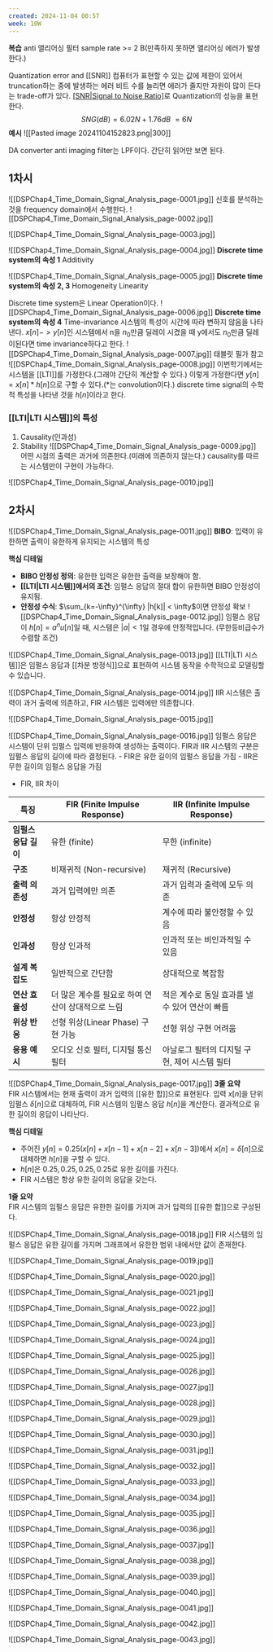 ```yaml
---
created: 2024-11-04 00:57
week: 10W
---
```

**복습**
anti 앨리어싱 필터
sample rate >= 2 B(만족하지 못하면 앨리어싱 에러가 발생한다.)

Quantization error and [[SNR]]
	컴퓨터가 표현할 수 있는 값에 제한이 있어서 truncation하는 중에 발생하는 에러
	비트 수를 늘리면 에러가 줄지만 자원이 많이 든다는 trade-off가 있다.
	[[SNR|Signal to Noise Ratio]](SNR)로 Quantization의 성능을 표현한다.
	$$SNG(dB) = 6.02N + 1.76 dB ~= 6N$$
	**예시**
	![[Pasted image 20241104152823.png|300]]

DA converter
	anti imaging filter는 LPF이다.
	간단히 읽어만 보면 된다.

## 1차시
![[DSPChap4_Time_Domain_Signal_Analysis_page-0001.jpg]]
신호를 분석하는 것을 frequency domain에서 수행한다.
![[DSPChap4_Time_Domain_Signal_Analysis_page-0002.jpg]]

![[DSPChap4_Time_Domain_Signal_Analysis_page-0003.jpg]]

![[DSPChap4_Time_Domain_Signal_Analysis_page-0004.jpg]]
**Discrete time system의 속성 1**
Additivity

![[DSPChap4_Time_Domain_Signal_Analysis_page-0005.jpg]]
**Discrete time system의 속성 2, 3**
Homogeneity
Linearity

Discrete time system은 Linear Operation이다.
![[DSPChap4_Time_Domain_Signal_Analysis_page-0006.jpg]]
**Discrete time system의 속성 4**
Time-invariance
	시스템의 특성이 시간에 따라 변하지 않음을 나타낸다.
	$x[n] -> y[n]$인 시스템에서 n을 $n_0$만큼 딜레이 시켰을 때 y에서도 $n_0$만큼 딜레이된다면 time invariance하다고 한다.
![[DSPChap4_Time_Domain_Signal_Analysis_page-0007.jpg]]
태블릿 필가 참고
![[DSPChap4_Time_Domain_Signal_Analysis_page-0008.jpg]]
이번학기에서는 시스템을 [[LTI]]를 가정한다.(그래야 간단히 계산할 수 있다.)
이렇게 가정한다면 $y[n] = x[n]*h[n]$으로 구할 수 있다.(\*는 convolution이다.)
discrete time signal의 수학적 특성을 나타낸 것을 $h[n]$이라고 한다.


### [[LTI|LTI 시스템]]의 특성
1. Causality(인과성)
2. Stability
![[DSPChap4_Time_Domain_Signal_Analysis_page-0009.jpg]]
어떤 시점의 출력은 과거에 의존한다.(미래에 의존하지 않는다.)
causality를 따르는 시스템만이 구현이 가능하다.

![[DSPChap4_Time_Domain_Signal_Analysis_page-0010.jpg]]
## 2차시
![[DSPChap4_Time_Domain_Signal_Analysis_page-0011.jpg]]
**BIBO**: 입력이 유한하면 출력이 유한하게 유지되는 시스템의 특성

**핵심 디테일**

- **BIBO 안정성 정의**: 유한한 입력은 유한한 출력을 보장해야 함.
- **[[LTI|LTI 시스템]]에서의 조건**: 임펄스 응답의 절대 합이 유한하면 BIBO 안정성이 유지됨.
- **안정성 수식**: $\sum_{k=-\infty}^{\infty} |h[k]| < \infty$이면 안정성 확보
![[DSPChap4_Time_Domain_Signal_Analysis_page-0012.jpg]]
임펄스 응답이 $h[n] = a^n u[n]$일 때, 시스템은 $|a| < 1$일 경우에 안정적입니다. (무한등비급수가 수렴할 조건)


![[DSPChap4_Time_Domain_Signal_Analysis_page-0013.jpg]]
[[LTI|LTI 시스템]]은 임펄스 응답과 [[차분 방정식]]으로 표현하여 시스템 동작을 수학적으로 모델링할 수 있습니다.

![[DSPChap4_Time_Domain_Signal_Analysis_page-0014.jpg]]
IIR 시스템은 출력이 과거 출력에 의존하고, FIR 시스템은 입력에만 의존합니다.

![[DSPChap4_Time_Domain_Signal_Analysis_page-0015.jpg]]

![[DSPChap4_Time_Domain_Signal_Analysis_page-0016.jpg]]
임펄스 응답은 시스템이 단위 임펄스 입력에 반응하여 생성하는 출력이다.
FIR과 IIR 시스템의 구분은 임펄스 응답의 길이에 따라 결정된다.
	- FIR은 유한 길이의 임펄스 응답을 가짐
	- IIR은 무한 길이의 임펄스 응답을 가짐

- FIR, IIR 차이

| 특징            | FIR (Finite Impulse Response) | IIR (Infinite Impulse Response) |
| ------------- | ----------------------------- | ------------------------------- |
| **임펄스 응답 길이** | 유한 (finite)                   | 무한 (infinite)                   |
| **구조**        | 비재귀적 (Non-recursive)          | 재귀적 (Recursive)                 |
| **출력 의존성**    | 과거 입력에만 의존                    | 과거 입력과 출력에 모두 의존                |
| **안정성**       | 항상 안정적                        | 계수에 따라 불안정할 수 있음                |
| **인과성**       | 항상 인과적                        | 인과적 또는 비인과적일 수 있음               |
| **설계 복잡도**    | 일반적으로 간단함                     | 상대적으로 복잡함                       |
| **연산 효율성**    | 더 많은 계수를 필요로 하여 연산이 상대적으로 느림  | 적은 계수로 동일 효과를 낼 수 있어 연산이 빠름     |
| **위상 반응**     | 선형 위상(Linear Phase) 구현 가능     | 선형 위상 구현 어려움                    |
| **응용 예시**     | 오디오 신호 필터, 디지털 통신 필터          | 아날로그 필터의 디지털 구현, 제어 시스템 필터      |




![[DSPChap4_Time_Domain_Signal_Analysis_page-0017.jpg]]
**3줄 요약**  
FIR 시스템에서는 현재 출력이 과거 입력의 [[유한 합]]으로 표현된다. 입력 $x[n]$을 단위 임펄스 $\delta[n]$으로 대체하여, FIR 시스템의 임펄스 응답 $h[n]$을 계산한다. 결과적으로 유한 길이의 응답이 나타난다.

**핵심 디테일**

- 주어진 $y[n] = 0.25(x[n] + x[n-1] + x[n-2] + x[n-3])$에서 $x[n] = \delta[n]$으로 대체하면 $h[n]$을 구할 수 있다.
- $h[n]$은 ${0.25, 0.25, 0.25, 0.25}$로 유한 길이를 가진다.
- FIR 시스템은 항상 유한 길이의 응답을 갖는다.

**1줄 요약**  
FIR 시스템의 임펄스 응답은 유한한 길이를 가지며 과거 입력의 [[유한 합]]으로 구성된다.

![[DSPChap4_Time_Domain_Signal_Analysis_page-0018.jpg]]
FIR 시스템의 임펄스 응답은 유한 길이를 가지며 그래프에서 유한한 범위 내에서만 값이 존재한다.

![[DSPChap4_Time_Domain_Signal_Analysis_page-0019.jpg]]

![[DSPChap4_Time_Domain_Signal_Analysis_page-0020.jpg]]

![[DSPChap4_Time_Domain_Signal_Analysis_page-0021.jpg]]

![[DSPChap4_Time_Domain_Signal_Analysis_page-0022.jpg]]

![[DSPChap4_Time_Domain_Signal_Analysis_page-0023.jpg]]

![[DSPChap4_Time_Domain_Signal_Analysis_page-0024.jpg]]

![[DSPChap4_Time_Domain_Signal_Analysis_page-0025.jpg]]

![[DSPChap4_Time_Domain_Signal_Analysis_page-0026.jpg]]

![[DSPChap4_Time_Domain_Signal_Analysis_page-0027.jpg]]

![[DSPChap4_Time_Domain_Signal_Analysis_page-0028.jpg]]

![[DSPChap4_Time_Domain_Signal_Analysis_page-0029.jpg]]

![[DSPChap4_Time_Domain_Signal_Analysis_page-0030.jpg]]

![[DSPChap4_Time_Domain_Signal_Analysis_page-0031.jpg]]

![[DSPChap4_Time_Domain_Signal_Analysis_page-0032.jpg]]

![[DSPChap4_Time_Domain_Signal_Analysis_page-0033.jpg]]

![[DSPChap4_Time_Domain_Signal_Analysis_page-0034.jpg]]

![[DSPChap4_Time_Domain_Signal_Analysis_page-0035.jpg]]

![[DSPChap4_Time_Domain_Signal_Analysis_page-0036.jpg]]

![[DSPChap4_Time_Domain_Signal_Analysis_page-0037.jpg]]

![[DSPChap4_Time_Domain_Signal_Analysis_page-0038.jpg]]

![[DSPChap4_Time_Domain_Signal_Analysis_page-0039.jpg]]

![[DSPChap4_Time_Domain_Signal_Analysis_page-0040.jpg]]

![[DSPChap4_Time_Domain_Signal_Analysis_page-0041.jpg]]

![[DSPChap4_Time_Domain_Signal_Analysis_page-0042.jpg]]

![[DSPChap4_Time_Domain_Signal_Analysis_page-0043.jpg]]